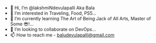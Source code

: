 - 👋 Hi, I’m @lakshmiNdevulapalli Aka Bala
- 👀 I’m interested in Traveling, Food, PS5...
- 🌱 I’m currently learning The Art of Being Jack of All Arts, Master of Some 😎!...
- 💞️ I’m looking to collaborate on DevOps...
- 📫 How to reach me - baludevulapalli@gmail.com

<!---
lakshmiNdevulapalli/lakshmiNdevulapalli is a ✨ special ✨ repository because its `README.md` (this file) appears on your GitHub profile.
You can click the Preview link to take a look at your changes.
--->
